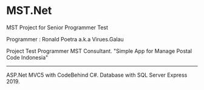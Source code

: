 # MST.Net
MST Project for Senior Programmer Test

Programmer : Ronald Poetra a.k.a Virues.Galau

Project Test Programmer MST Consultant. 
"Simple App for Manage Postal Code Indonesia"

____________________________________________
ASP.Net MVC5 with CodeBehind C#.
Database with SQL Server Express 2019.
